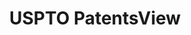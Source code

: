 ---
bigquery: https://console.cloud.google.com/bigquery?p=patents-public-data&d=patentsview&page=dataset
citation: Attribution should be given to PatentsView for use, distribution, or derivative
  works.
code: https://github.com/CSSIP-AIR/PatentsView-Code-Snippets/
contributors: USPTO
cost: None
description: 'PatentsView includes US patent data including raw data (summaries, applications,
  pregrant applications), disambugations of inventors and assignees, and inventor
  gender estimates.  Also foreign priority data, # of figures and sheets, and government
  interest statements.'
documentation: https://patentsview.org/query/builder-faqs
last_edit: Mon, 04 Apr 2022 19:02:57 GMT
location: https://patentsview.org/
maintained_by: USPTO
record_creation_timestamp: 12/2/2020 17:20:46
schema_fields: '[''state'', ''id'', ''patent_id'', ''contract_award_number'', ''disamb_assignee_id_20200630'',
  ''disamb_inventor_id_20191231'', ''disamb_inventor_id_20200630'', ''field_title'',
  ''disamb_inventor_id_20190312'', ''disamb_inventor_id_20201229'', ''_371_date'',
  ''f102_date'', ''subgroup'', ''variety'', ''rawassignee_id'', ''text'', ''publication_number'',
  ''abstract'', ''num_sheets'', ''disamb_inventor_id_20200331'', ''name'', ''longitude'',
  ''f371_date'', ''doctype'', ''disamb_inventor_id_20170307'', ''inventor_id'', ''relkind'',
  ''disamb_inventor_id_20171226'', ''assignee_id'', ''title'', ''kind'', ''number'',
  ''main_group'', ''classification_level'', ''disamb_inventor_id_20190820'', ''latlong'',
  ''gi_statement'', ''disamb_inventor_id_20181127'', ''category'', ''filename'', ''level_one'',
  ''subsection_id'', ''name_first'', ''rawinventor_id'', ''subclass_id'', ''disamb_inventor_id_20191008'',
  ''exemplary'', ''disamb_assignee_id_20181127'', ''state_fips'', ''sequence'', ''disamb_assignee_id_20200929'',
  ''num_claims'', ''sector_title'', ''county'', ''disamb_assignee_id_20200331'', ''latitude'',
  ''organization_id'', ''location_id'', ''rel_id'', ''status'', ''disamb_assignee_id_20190820'',
  ''category_id'', ''group'', ''disclaimer_date'', ''citation_id'', ''reldocno'',
  ''term_grant'', ''term_extension'', ''withdrawn'', ''disamb_assignee_id_20190312'',
  ''county_fips'', ''uuid'', ''field_id'', ''disamb_assignee_id_20191231'', ''disamb_inventor_id_20170808'',
  ''series_code'', ''num'', ''action_date'', ''section_id'', ''level_two'', ''name_last'',
  ''classification_data_source'', ''disamb_assignee_id_20191008'', ''role'', ''symbol_position'',
  ''fname'', ''ipc_version_indicator'', ''disamb_inventor_id_20171003'', ''deceased'',
  ''lapse_of_patent'', ''level_three'', ''rule_47'', ''lawyer_id'', ''type'', ''country'',
  ''country_transformed'', ''section'', ''disamb_inventor_id_20200929'', ''application_id'',
  ''subcategory_id'', ''organization'', ''subclass'', ''mainclass_id'', ''latin_name'',
  ''group_id'', ''lname'', ''male_flag'', ''_102_date'', ''designation'', ''classification_status'',
  ''disamb_inventor_id_20180528'', ''length'', ''subgroup_id'', ''male'', ''attribution_status'',
  ''rawlocation_id'', ''num_figures'', ''dependent'', ''classification_value'', ''doc_type'',
  ''date'', ''applicant_type'', ''city'', ''term_disclaimer'', ''ipc_class'']'
shortname: patentsview
tags:
- disambiguation
- United States
- gender
terms_of_use: Creative Commons Attribution 4.0 International License.
timeframe: 1963-1999
title: USPTO PatentsView
uuid: cf1780b1-e265-4e49-8d1d-83b9cfe0fd9a
---